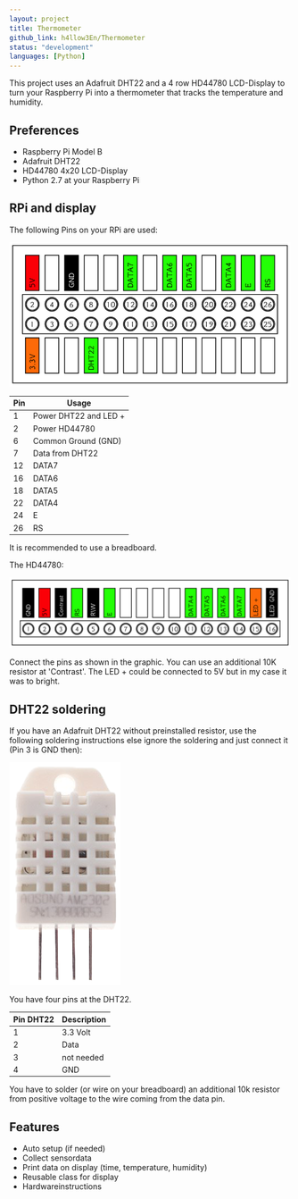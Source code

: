 ```yaml
---
layout: project
title: Thermometer
github_link: h4llow3En/Thermometer
status: "development"
languages: [Python]
---
```


This project uses an Adafruit DHT22 and a 4 row HD44780 LCD-Display to turn your Raspberry Pi into a thermometer that tracks the temperature and humidity.

## Preferences

* Raspberry Pi Model B
* Adafruit DHT22
* HD44780 4x20 LCD-Display
* Python 2.7 at your Raspberry Pi

## RPi and display

The following Pins on your RPi are used:

![piPin](/images/piPin.png)


| Pin | Usage                 |
| --- | --------------------- |
|  1  | Power DHT22 and LED + |
|  2  | Power HD44780         |
|  6  | Common Ground (GND)   |
|  7  | Data from DHT22       |
| 12  | DATA7                 |
| 16  | DATA6                 |
| 18  | DATA5                 |
| 22  | DATA4                 |
| 24  | E                     |
| 26  | RS                    |

It is recommended to use a breadboard.

The HD44780:

![hd44780Pin](/images/hd44780Pin.png)

Connect the pins as shown in the graphic. You can use an additional 10K resistor at 'Contrast'. The LED + could be connected to 5V but in my case it was to bright.

## DHT22 soldering
If you have an Adafruit DHT22 without preinstalled resistor, use the following soldering instructions else ignore the soldering and just connect it (Pin 3 is GND then):

![DHT22](/images/dht22.png)

You have four pins at the DHT22.

| Pin DHT22 | Description |
| --------- | ----------- |
| 1         | 3.3 Volt    |
| 2         | Data        |
| 3         | not needed  |
| 4         | GND         |

You have to solder (or wire on your breadboard) an additional 10k resistor from positive voltage to the wire coming from the data pin.

## Features

* Auto setup (if needed)
* Collect sensordata
* Print data on display (time, temperature, humidity)
* Reusable class for display
* Hardwareinstructions
